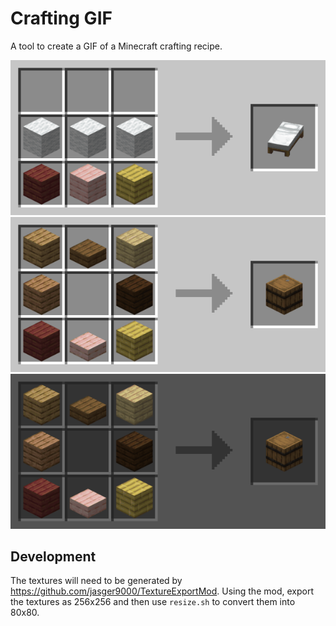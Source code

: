 # Crafting GIF

A tool to create a GIF of a Minecraft crafting recipe.

![Example of bed recipe](./examples/bed.gif)
![Example of barrel (light mode)](./examples/barrel.gif)
![Example of barrel (dark mode)](./examples/barrel-dark.gif)

## Development

The textures will need to be generated by
<https://github.com/jasger9000/TextureExportMod>.  Using the mod, export
the textures as 256x256 and then use `resize.sh` to convert them into
80x80.
